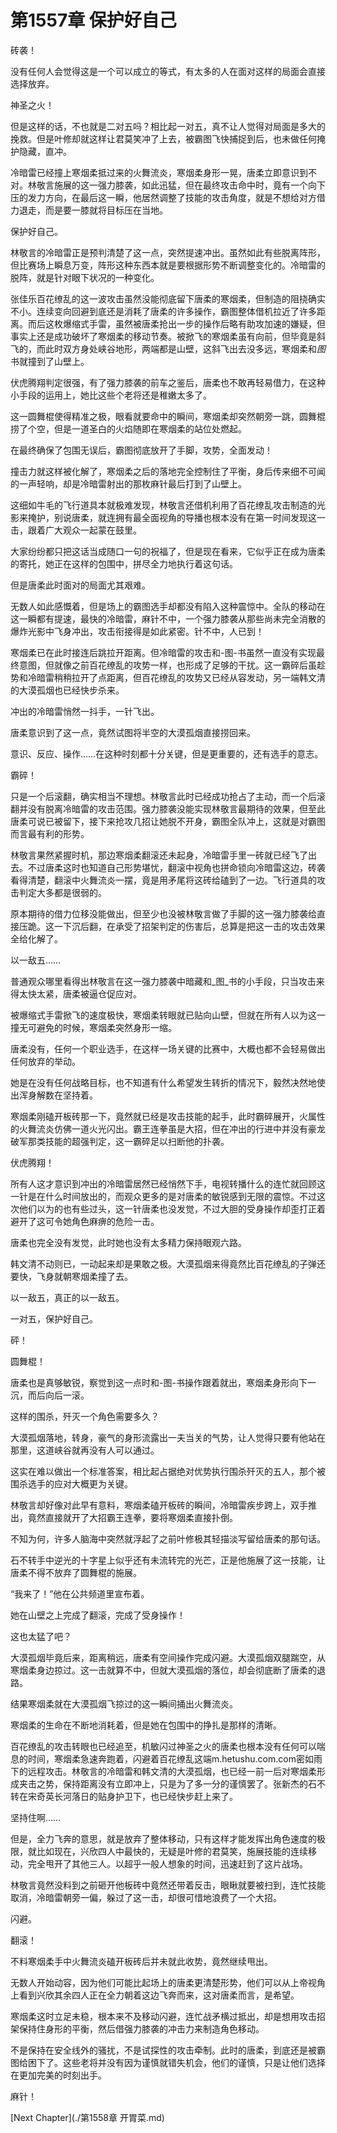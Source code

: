 # 第1557章 保护好自己

砖袭！

没有任何人会觉得这是一个可以成立的等式，有太多的人在面对这样的局面会直接选择放弃。

神圣之火！

但是这样的话，不也就是二对五吗？相比起一对五，真不让人觉得对局面是多大的挽救。但是叶修却就这样让君莫笑冲了上去，被霸图飞快捕捉到后，也未做任何掩护隐藏，直冲。

冷暗雷已经撞上寒烟柔抵过来的火舞流炎，寒烟柔身形一晃，唐柔立即意识到不对。林敬言施展的这一强力膝袭，如此迅猛，但在最终攻击命中时，竟有一个向下压的发力方向，在最后这一瞬，他居然调整了技能的攻击角度，就是不想给对方借力退走，而是要一膝就将目标压在当地。

保护好自己。

林敬言的冷暗雷正是预判清楚了这一点，突然提速冲出。虽然如此有些脱离阵形，但比赛场上瞬息万变，阵形这种东西本就是要根据形势不断调整变化的。冷暗雷的脱阵，就是针对眼下状况的一种变化。

张佳乐百花缭乱的这一波攻击虽然没能彻底留下唐柔的寒烟柔，但制造的阻挠确实不小。连续变向回避到底还是消耗了唐柔的许多操作，霸图整体借机拉近了许多距离。而后这枚爆缩式手雷，虽然被唐柔抢出一步的操作后略有助攻加速的嫌疑，但事实上还是成功破坏了寒烟柔的移动节奏。被掀飞的寒烟柔虽有向前，但毕竟是斜飞的，而此时双方身处峡谷地形，两端都是山壁，这斜飞出去没多远，寒烟柔和*图*书就撞到了山壁上。

伏虎腾翔判定很强，有了强力膝袭的前车之鉴后，唐柔也不敢再轻易借力，在这种小手段的运用上，她比这些个老将还是稚嫩太多了。

这一圆舞棍使得精准之极，眼看就要命中的瞬间，寒烟柔却突然朝旁一跳，圆舞棍捞了个空，但是一道圣白的火焰随即在寒烟柔的站位处燃起。

在最终确保了包围无误后，霸图彻底放开了手脚，攻势，全面发动！

撞击力就这样被化解了，寒烟柔之后的落地完全控制住了平衡，身后传来细不可闻的一声轻响，却是冷暗雷射出的那枚麻针最后打到了山壁上。

这细如牛毛的飞行道具本就极难发现，林敬言还借机利用了百花缭乱攻击制造的光影来掩护，别说唐柔，就连拥有最全面视角的导播也根本没有在第一时间发现这一击，跟着广大观众一起蒙在鼓里。

大家纷纷都只把这话当成随口一句的祝福了，但是现在看来，它似乎正在成为唐柔的寄托，她正在这样的包围中，拼尽全力地执行着这句话。

但是唐柔此时面对的局面尤其艰难。

无数人如此感慨着，但是场上的霸图选手却都没有陷入这种震惊中。全队的移动在这一瞬都有提速，最快的冷暗雷，麻针不中，一个强力膝袭从那些尚未完全消散的爆炸光影中飞身冲出，攻击衔接得是如此紧密。针不中，人已到！

寒烟柔已在此时接连后跳拉开距离。但冷暗雷的攻击和-图-书虽然一直没有实现最终意图，但就像之前百花缭乱的攻势一样，也形成了足够的干扰。这一霸碎后虽趁势和冷暗雷稍稍拉开了点距离，但百花缭乱的攻势又已经从容发动，另一端韩文清的大漠孤烟也已经快步杀来。

冲出的冷暗雷悄然一抖手，一针飞出。

唐柔意识到了这一点，竟然试图将半空的大漠孤烟直接捞回来。

意识、反应、操作……在这种时刻都十分关键，但是更重要的，还有选手的意志。

霸碎！

只是一个后滚翻，确实相当不理想。林敬言此时已经成功抢占了主动，而一个后滚翻并没有脱离冷暗雷的攻击范围。强力膝袭没能实现林敬言最期待的效果，但至此唐柔可说已被留下，接下来抢攻几招让她脱不开身，霸图全队冲上，这就是对霸图而言最有利的形势。

林敬言果然紧握时机，那边寒烟柔翻滚还未起身，冷暗雷手里一砖就已经飞了出去。不过唐柔这时也知道自己形势堪忧，翻滚中视角也拼命锁向冷暗雷这边，砖袭看得清楚，翻滚中火舞流炎一摆，竟是用矛尾将这砖给磕到了一边。飞行道具的攻击判定大多都是很弱的。

原本期待的借力位移没能做出，但至少也没被林敬言做了手脚的这一强力膝袭给直接压跪。这一下沉后翻，在承受了招架判定的伤害后，总算是把这一击的攻击效果全给化解了。

以一敌五……

普通观众哪里看得出林敬言在这一强力膝袭中暗藏和_图_书的小手段，只当攻击来得太快太紧，唐柔被逼仓促应对。

被爆缩式手雷掀飞的速度极快，寒烟柔转眼就已贴向山壁，但就在所有人以为这一撞无可避免的时候，寒烟柔突然身形一缩。

唐柔没有，任何一个职业选手，在这样一场关键的比赛中，大概也都不会轻易做出任何放弃的举动。

她是在没有任何战略目标，也不知道有什么希望发生转折的情况下，毅然决然地使出浑身解数在坚持着。

寒烟柔刚磕开板砖那一下，竟然就已经是攻击技能的起手，此时霸碎展开，火属性的火舞流炎仿佛一道火光闪出。霸王连拳虽是大招，但在冲出的行进中并没有豪龙破军那类技能的超强判定，这一霸碎足以扫断他的扑袭。

伏虎腾翔！

所有人这才意识到冲出的冷暗雷居然已经悄然下手，电视转播什么的连忙就回顾这一针是在什么时间放出的，而观众更多的是对唐柔的敏锐感到无限的震惊。不过这次他们以为的也有些过头，这一针唐柔也没发觉，不过大胆的受身操作却歪打正着避开了这可令她角色麻痹的危险一击。

唐柔也完全没有发觉，此时她也没有太多精力保持眼观六路。

韩文清不动则已，一动起来却是果敢之极。大漠孤烟来得竟然比百花缭乱的子弹还要快，飞身就朝寒烟柔撞了去。

以一敌五，真正的以一敌五。

一对五，保护好自己。

砰！

圆舞棍！

唐柔也是真够敏锐，察觉到这一点时和-图-书操作跟着就出，寒烟柔身形向下一沉，而后向后一滚。

这样的围杀，歼灭一个角色需要多久？

大漠孤烟落地，转身，豪气的身形流露出一夫当关的气势，让人觉得只要有他站在那里，这道峡谷就再没有人可以通过。

这实在难以做出一个标准答案，相比起占据绝对优势执行围杀歼灭的五人，那个被围杀选手的应对大概更为关键。

林敬言却好像对此早有意料，寒烟柔磕开板砖的瞬间，冷暗雷疾步跨上，双手推出，竟然直接就开了大招霸王连拳，要将寒烟柔直接扑倒。

不知为何，许多人脑海中突然就浮起了之前叶修极其轻描淡写留给唐柔的那句话。

石不转手中逆光的十字星上似乎还有未流转完的光芒，正是他施展了这一技能，让唐柔不得不放弃了圆舞棍的施展。

“我来了！”他在公共频道里宣布着。

她在山壁之上完成了翻滚，完成了受身操作！

这也太猛了吧？

大漠孤烟毕竟后来，距离稍远，唐柔有空间操作完成闪避。大漠孤烟双腿踹空，从寒烟柔身边掠过。这一击就算不中，但就大漠孤烟的落位，却会彻底断了唐柔的退路。

结果寒烟柔就在大漠孤烟飞掠过的这一瞬间捅出火舞流炎。

寒烟柔的生命在不断地消耗着，但是她在包围中的挣扎是那样的清晰。

百花缭乱的攻击转眼也已经追至，机敏闪过神圣之火的唐柔也根本没有任何可以喘息的时间，寒烟柔急速奔跑着，闪避着百花缭乱这端m.hetushu.com.com密如雨下的远程攻击。林敬言的冷暗雷和韩文清的大漠孤烟，也已经一前一后对寒烟柔形成夹击之势，保持距离没有立即冲上，只是为了多一分的谨慎罢了。张新杰的石不转在宋奇英长河落日的贴身护卫下，也已经快步赶上来了。

坚持住啊……

但是，全力飞奔的意思，就是放弃了整体移动，只有这样才能发挥出角色速度的极限，就比如现在，兴欣四人中最快的，无疑是叶修的君莫笑，施展技能的连续移动，完全甩开了其他三人。以超乎一般人想象的时间，迅速赶到了这片战场。

林敬言竟然没料到之前砸开他板砖中竟然还带着反击，眼瞅就要被扫到，连忙技能取消，冷暗雷朝旁一偏，躲过了这一击，却很可惜地浪费了一个大招。

闪避。

翻滚！

不料寒烟柔手中火舞流炎磕开板砖后并未就此收势，竟然继续甩出。

无数人开始动容，因为他们可能比起场上的唐柔更清楚形势，他们可以从上帝视角上看到兴欣其余四人正在全力朝着这边飞奔而来，这对唐柔而言，是希望。

寒烟柔这时立足未稳，根本来不及移动闪避，连忙战矛横过抵出，却是想用攻击招架保持住身形的平衡，然后借强力膝袭的冲击力来制造角色移动。

不是保持在安全线外的骚扰，不是试探性的攻击牵制。此时的唐柔，到底还是被霸图给困下了。这些老将并没有因为谨慎就错失机会，他们的谨慎，只是让他们选择在更加完美的时刻出手。

麻针！



[Next Chapter](./第1558章 开胃菜.md)